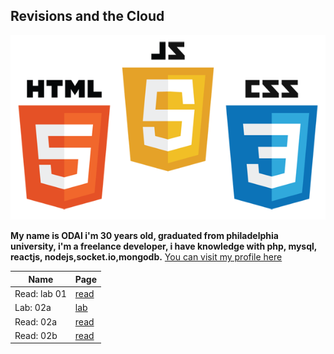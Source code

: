 ## Revisions and the Cloud

![img](assesst/logo.png)


**My name is ODAI i'm 30 years old, graduated from philadelphia university, i'm a freelance developer, i have knowledge with php, mysql, reactjs, nodejs,socket.io,mongodb.** [You can visit my profile here](https://github.com/odai1990)


| Name          |            Page       |
| ------------- | ------------- |
| Read: lab 01 | [read](Read_lab01.md) |
| Lab: 02a | [lab](Lab_02a.md) |
| Read: 02a | [read](Read_02a.md) |
| Read: 02b | [read](Read_02b.md) |




